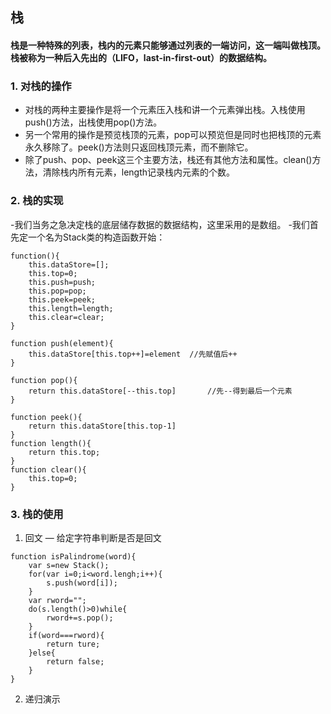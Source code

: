 ## 栈

#### 栈是一种特殊的列表，栈内的元素只能够通过列表的一端访问，这一端叫做栈顶。栈被称为一种后入先出的（LIFO，last-in-first-out）的数据结构。

### 1. 对栈的操作

- 对栈的两种主要操作是将一个元素压入栈和讲一个元素弹出栈。入栈使用push()方法，出栈使用pop()方法。
- 另一个常用的操作是预览栈顶的元素，pop可以预览但是同时也把栈顶的元素永久移除了。peek()方法则只返回栈顶元素，而不删除它。
- 除了push、pop、peek这三个主要方法，栈还有其他方法和属性。clean()方法，清除栈内所有元素，length记录栈内元素的个数。

### 2. 栈的实现

-我们当务之急决定栈的底层储存数据的数据结构，这里采用的是数组。
-我们首先定一个名为Stack类的构造函数开始：

```
function(){
	this.dataStore=[];
	this.top=0;
	this.push=push;
	this.pop=pop;
	this.peek=peek;
	this.length=length;
	this.clear=clear;
}

function push(element){
	this.dataStore[this.top++]=element	//先赋值后++
}

function pop(){
	return this.dataStore[--this.top]		//先--得到最后一个元素
}

function peek(){
	return this.dataStore[this.top-1]
}
function length(){
	return this.top;
}
function clear(){
	this.top=0;
}
```

### 3. 栈的使用

1. 回文 — 给定字符串判断是否是回文

```
function isPalindrome(word){
	var s=new Stack();
	for(var i=0;i<word.lengh;i++){
		s.push(word[i]);
	}
	var rword="";
	do(s.length()>0)while{
		rword+=s.pop();
	}
	if(word===rword){
		return ture;
	}else{
		return false;
	}
}
```

2. 递归演示
